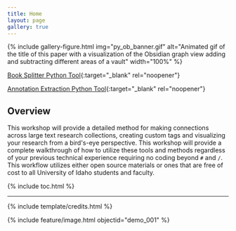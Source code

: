 ```yaml
---
title: Home
layout: page
gallery: true
---
```


{% include gallery-figure.html img="py_ob_banner.gif" alt="Animated gif of the title of this paper with a visualization of the Obsidian graph view adding and subtracting different areas of a vault" width="100%" %}

[Book Splitter Python Tool](https://github.com/Scholarly-Projects/book_splitter){:target="_blank" rel="noopener"} 

[Annotation Extraction Python Tool](https://github.com/Scholarly-Projects/annotation_extraction){:target="_blank" rel="noopener"}

## Overview

This workshop will provide a detailed method for making connections across large text research collections, creating custom tags and visualizing your research from a bird's-eye perspective. This workshop will provide a complete walkthrough of how to utilize these tools and methods regardless of your previous technical experience requiring no coding beyond `#` and `/`. This workflow utilizes either open source materials or ones that are free of cost to all University of Idaho students and faculty.

{% include toc.html %}

------

{% include template/credits.html %}

{% include feature/image.html objectid="demo_001" %}

